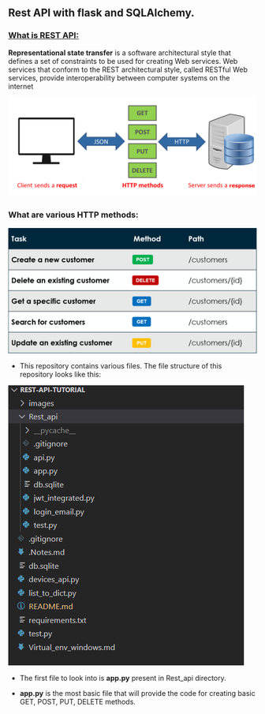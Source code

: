 ## Rest API with flask and SQLAlchemy.

### [What is REST API:](https://en.wikipedia.org/wiki/Representational_state_transfer)

**Representational state transfer** is a software architectural style that defines a set of constraints to be used for creating Web services. Web services that conform to the REST architectural style, called RESTful Web services, provide interoperability between computer systems on the internet

![](images/rest_api.png)

### What are various HTTP methods:

![](images/http_methods.png)

- This repository contains various files. The file structure of this repository looks like this:

![](images/file-structure.png)

- The first file to look into is **app.py** present in Rest_api directory.

- **app.py** is the most basic file that will provide the code for creating basic GET, POST, PUT, DELETE methods.


